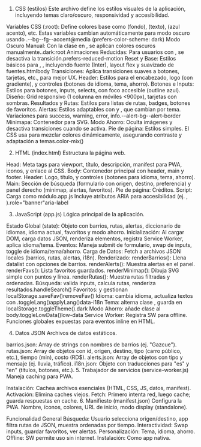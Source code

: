 1. CSS (estilos) 
Este archivo define los estilos visuales de la aplicación, incluyendo temas claro/oscuro, responsividad y accesibilidad.

Variables CSS (:root): Define colores base como (fondo), (texto), (azul acento), etc. Estas variables cambian automáticamente para modo oscuro usando .--bg--fg--accent@media (prefers-color-scheme: dark)
Modo Oscuro Manual: Con la clase en , se aplican colores oscuros manualmente..dark:root
Animaciones Reducidas: Para usuarios con , se desactiva la transición.prefers-reduced-motion
Reset y Base: Estilos básicos para , , incluyendo fuente (Inter), layout flex y suavizado de fuentes.htmlbody
Transiciones: Aplica transiciones suaves a botones, tarjetas, etc., para mejor UX.
Header: Estilos para el encabezado, logo (con gradiente), y controles (botones de idioma, tema, ahorro).
Botones e Inputs: Estilos para botones, inputs, selects, con foco accesible (outline azul).
Diseño: Grid responsivo (1 columna en móviles <900px), tarjetas con sombras.
Resultados y Rutas: Estilos para listas de rutas, badges, botones de favoritos.
Alertas: Estilos adaptables con y , que cambian por tema. Variaciones para success, warning, error, info.--alert-bg--alert-border
Minimapa: Contenedor para SVG.
Modo Ahorro: Oculta imágenes y desactiva transiciones cuando se activa.
Pie de página: Estilos simples.
El CSS usa para mezclar colores dinámicamente, asegurando contraste y adaptación a temas.color-mix()

2. HTML (index.html)
Estructura la página web.

Head: Meta tags para viewport, título, descripción, manifest para PWA, iconos, y enlace al CSS.
Body: Contenedor principal con header, main y footer.
Header: Logo, título, y controles (botones para idioma, tema, ahorro).
Main: Sección de búsqueda (formulario con origen, destino, preferencia) y panel derecho (minimap, alertas, favoritos).
Pie de página: Créditos.
Script: Carga como módulo.app.js
Incluye atributos ARIA para accesibilidad (ej. , ).role="banner"aria-label

3. JavaScript (app.js)
Lógica principal de la aplicación.

Estado Global (state): Objeto con barrios, rutas, alertas, diccionario de idiomas, idioma actual, favoritos y modo ahorro.
Inicialización: Al cargar DOM, carga datos JSON, renderiza elementos, registra Service Worker, aplica idioma/tema.
Eventos: Maneja submit de formulario, swap de inputs, toggle de idioma/tema/ahorro.
Carga de Datos: Fetch a archivos JSON locales (barrios, rutas, alertas, i18n).
Renderizado:
renderBarrios(): Llena datalist con opciones de barrios.
renderAlerts(): Muestra alertas en el panel.
renderFavs(): Lista favoritos guardados.
renderMinimap(): Dibuja SVG simple con puntos y línea.
renderRutas(): Muestra rutas filtradas y ordenadas.
Búsqueda: valida inputs, calcula rutas, renderiza resultados.handleSearch()
Favoritos: y gestionan localStorage.saveFav()removeFav()
Idioma: cambia idioma, actualiza textos con .toggleLang()applyLang()data-i18n
Tema: alterna clase , guarda en localStorage.toggleTheme().dark
Modo Ahorro: añade clase al body.toggleLowData()low-data
Service Worker: Registra SW para offline.
Funciones globales expuestas para eventos inline en HTML.

4. Datos JSON
Archivos de datos estáticos.

barrios.json: Array de strings con nombres de barrios (ej. "Gazcue").
rutas.json: Array de objetos con id, origen, destino, tipo (carro público, etc.), tiempo (min), costo (RD$).
alerts.json: Array de objetos con tipo y mensaje (ej. lluvia, tráfico).
i18n.json: Objeto con traducciones para "es" y "en" (títulos, botones, etc.).
5. Trabajador de servicios (service-worker.js)
Maneja caching para PWA.

Instalación: Cachea archivos esenciales (HTML, CSS, JS, datos, manifest).
Activación: Elimina caches viejos.
Fetch: Primero intenta red, luego cache; guarda respuestas en cache.
6. Manifiesto (manifest.json)
Configura la PWA.
Nombre, íconos, colores, URL de inicio, modo display (standalone).

Funcionalidad General
Búsqueda: Usuario selecciona origen/destino, app filtra rutas de JSON, muestra ordenadas por tiempo.
Interactividad: Swap inputs, guardar favoritos, ver alertas.
Personalización: Tema, idioma, ahorro.
Offline: SW permite uso sin internet.
Instalación: Como app nativa.
